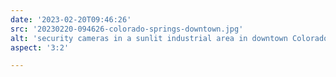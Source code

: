 ```yaml
---
date: '2023-02-20T09:46:26'
src: '20230220-094626-colorado-springs-downtown.jpg'
alt: 'security cameras in a sunlit industrial area in downtown Colorado Springs'
aspect: '3:2'

---
```

